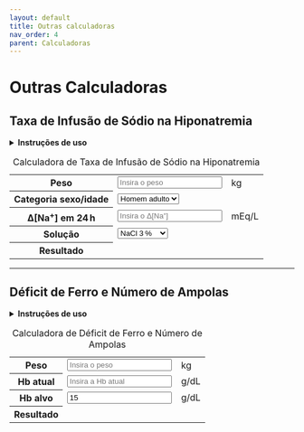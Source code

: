 ```yaml
---
layout: default
title: Outras calculadoras
nav_order: 4
parent: Calculadoras
---
```


# Outras Calculadoras

## Taxa de Infusão de Sódio na Hiponatremia

<details>
  <summary><strong>Instruções de uso</strong></summary>
  <ol>
    <li>Informe o <strong>peso</strong> do paciente.</li>
    <li>Selecione a <strong>categoria sexo/idade</strong>.</li>
    <li>Defina o <strong>Δ[Na<sup>+</sup>]</strong> desejado em 24 h (mEq/L) dentro de limites seguros.</li>
    <li>Escolha a <strong>solução de infusão</strong>.</li>
    <li>Clique em <em>Calcular</em> para obter ACT, Na⁺ necessário, volume da solução e taxa de infusão.</li>
  </ol>
</details>

<table class="calculadora" aria-describedby="tbl-hiponatremia-desc">
  <caption id="tbl-hiponatremia-desc">Calculadora de Taxa de Infusão de Sódio na Hiponatremia</caption>
  <tbody>
    <tr>
      <th scope="row"><label for="peso-sodio">Peso</label></th>
      <td data-label="Valor"><input type="number" id="peso-sodio" class="input-editavel" placeholder="Insira o peso" min="0" step="0.1" required></td>
      <td data-label="Unidade">kg</td>
    </tr>
    <tr>
      <th scope="row"><label for="sexo-idade-sodio">Categoria sexo/idade</label></th>
      <td data-label="Valor" colspan="2">
        <select id="sexo-idade-sodio" class="input-editavel" style="width: auto;">
          <option value="adulto_m">Homem adulto</option>
          <option value="adulto_f">Mulher adulta</option>
          <option value="idoso_m">Homem idoso</option>
          <option value="idoso_f">Mulher idosa</option>
        </select>
      </td>
    </tr>
    <tr>
      <th scope="row"><label for="delta-na">Δ[Na<sup>+</sup>] em 24 h</label></th>
      <td data-label="Valor"><input type="number" id="delta-na" class="input-editavel" placeholder="Insira o Δ[Na⁺]" min="0" step="0.1" required></td>
      <td data-label="Unidade">mEq/L</td>
    </tr>
    <tr>
      <th scope="row"><label for="solucao-sodio">Solução</label></th>
      <td data-label="Valor" colspan="2">
        <select id="solucao-sodio" class="input-editavel" style="width: auto;">
          <option value="3">NaCl 3 %</option>
          <option value="0.9">NaCl 0,9 %</option>
        </select>
      </td>
    </tr>
    <tr>
      <th scope="row">Resultado</th>
      <td data-label="Cálculo" colspan="2" class="resultado" id="hipo-result" aria-live="polite"></td>
    </tr>
  </tbody>
</table>
<!-- Botão de cálculo removido pois o JS atualiza em tempo real -->

---

## Déficit de Ferro e Número de Ampolas

<details>
  <summary><strong>Instruções de uso</strong></summary>
  <ol>
    <li>Informe o <strong>peso</strong> (kg).</li>
    <li>Digite a <strong>Hb atual</strong> e a <strong>Hb alvo</strong>.</li>
    <li>Clique em <em>Calcular</em> para ver o déficit total de ferro e o número de ampolas (100 mg cada).</li>
  </ol>
</details>

<table class="calculadora" aria-describedby="tbl-deficit-ferro-desc">
  <caption id="tbl-deficit-ferro-desc">Calculadora de Déficit de Ferro e Número de Ampolas</caption>
  <tbody>
    <tr>
      <th scope="row"><label for="peso-ferro">Peso</label></th>
      <td data-label="Valor"><input type="number" id="peso-ferro" class="input-editavel" placeholder="Insira o peso" min="0" step="0.1" required></td>
      <td data-label="Unidade">kg</td>
    </tr>
    <tr>
      <th scope="row"><label for="hb-atual">Hb atual</label></th>
      <td data-label="Valor"><input type="number" id="hb-atual" class="input-editavel" placeholder="Insira a Hb atual" min="0" step="0.1" required></td>
      <td data-label="Unidade">g/dL</td>
    </tr>
    <tr>
      <th scope="row"><label for="hb-alvo">Hb alvo</label></th>
      <td data-label="Valor"><input type="number" id="hb-alvo" class="input-editavel" placeholder="Insira a Hb alvo" min="0" step="0.1" value="15" required></td>
      <td data-label="Unidade">g/dL</td>
    </tr>
    <tr>
      <th scope="row">Resultado</th>
      <td data-label="Cálculo" colspan="2" class="resultado" id="iron-result" aria-live="polite"></td>
    </tr>
  </tbody>
</table>
<!-- Botão de cálculo removido pois o JS atualiza em tempo real -->

<!-- Scripts usando filtro relative_url para funcionar em qualquer baseurl -->
<script>
// Helper function to safely get element value or return NaN
function getNumericValue(id) {
  const element = document.getElementById(id);
  if (!element) return NaN;
  const value = parseFloat(element.value);
  // Treat empty string as NaN, but allow 0
  return element.value === '' ? NaN : value;
}

// Helper function to safely get element value
function getValue(id) {
    const element = document.getElementById(id);
    return element ? element.value : null;
}

// Helper function to set innerHTML safely
function setResult(id, htmlContent) {
    const element = document.getElementById(id);
    if (element) {
        element.innerHTML = htmlContent;
    }
}

// assets/js/hiponatremia.js  — versão isolada em IIFE
(() => {
    const DISTRIBUICAO_AGUA = {
        adulto_m: 0.6,
        adulto_f: 0.5,
        idoso_m: 0.5,
        idoso_f: 0.45,
    };

    function format(num, dec = 1) {
        return Number(num).toFixed(dec);
    }

    /**
     * Executa o cálculo quando os inputs mudam.
     */
    function calcularHiponatremia() {
        const peso = getNumericValue('peso-sodio');
        const categoria = getValue('sexo-idade-sodio');
        const deltaNa = getNumericValue('delta-na');
        const solucao = getValue('solucao-sodio'); // "3" ou "0.9"

        const outputEl = document.getElementById('hipo-result');
        if (!outputEl) return;

        // Clear previous result
        outputEl.innerHTML = '';

        // Validação básica
        if (isNaN(peso) || peso <= 0 || isNaN(deltaNa) || deltaNa <= 0) {
            // Show a message if inputs are invalid/empty, instead of just returning
            outputEl.innerHTML = '<i>Preencha os campos com valores válidos.</i>';
            return;
        }

        // Cálculos principais
        const act = peso * (DISTRIBUICAO_AGUA[categoria] || 0.5); // em litros
        const sodioNecessario = deltaNa * act;                       // mEq
        const concentracao = solucao === '3' ? 513 : 154;            // mEq/L

        const volumeMl = (sodioNecessario / concentracao) * 1000;  // mL em 24 h
        const taxaMlHora = volumeMl / 24;                            // mL/h

        // Saída formatada
        outputEl.innerHTML =
            `ACT: <strong>${format(act, 2)} L</strong><br>` +
            `Na⁺ necessário: <strong>${format(sodioNecessario, 1)} mEq</strong><br>` +
            `Volume da solução (24 h): <strong>${format(volumeMl, 0)} mL</strong><br>` +
            `Taxa de infusão: <strong>${format(taxaMlHora, 1)} mL/h</strong>`;
    }

    // Registra os listeners após o DOM estar pronto
    document.addEventListener('DOMContentLoaded', function() {
        ['peso-sodio', 'sexo-idade-sodio', 'delta-na', 'solucao-sodio'].forEach(id => {
            const el = document.getElementById(id);
            if (el) {
                const eventType = (el.tagName === 'SELECT') ? 'change' : 'input';
                el.addEventListener(eventType, calcularHiponatremia);
            }
        });
         // Initial calculation removed - calculation will trigger on input/change
         // calcularHiponatremia();
    });
})();

/* assets/js/deficit_ferro.js */
(() => {
    const FERRO_POR_AMPOLA = 100;   // constante interna

    /**
     * Executa o cálculo quando os inputs mudam.
     */
    function calcularDeficitFerro() {
        const peso = getNumericValue('peso-ferro');
        const hbAtual = getNumericValue('hb-atual');
        const hbAlvo = getNumericValue('hb-alvo');

        const outputEl = document.getElementById('iron-result');
        if (!outputEl) return;

        // Clear previous result
        outputEl.innerHTML = '';

        if (isNaN(peso) || peso <= 0 || isNaN(hbAtual) || isNaN(hbAlvo) || hbAlvo <= hbAtual) {
             // Show a message if inputs are invalid/empty, instead of just returning
            outputEl.innerHTML = '<i>Verifique os valores inseridos (Hb alvo > Hb atual).</i>';
            return;
        }

        const deficit = peso * (hbAlvo - hbAtual) * 2.4 + 500;
        const ampolas = Math.ceil(deficit / FERRO_POR_AMPOLA);

        outputEl.innerHTML =
            `Déficit total de ferro: <strong>${deficit.toFixed(0)} mg</strong><br>` +
            `Número de ampolas (100 mg): <strong>${ampolas}</strong>`;
    }

    document.addEventListener('DOMContentLoaded', function() {
        ['peso-ferro', 'hb-atual', 'hb-alvo'].forEach(id => {
            const el = document.getElementById(id);
            if (el) {
                el.addEventListener('input', calcularDeficitFerro);
            }
        });
        // Initial calculation removed - calculation will trigger on input/change
        // calcularDeficitFerro();
    });
})();
</script>

